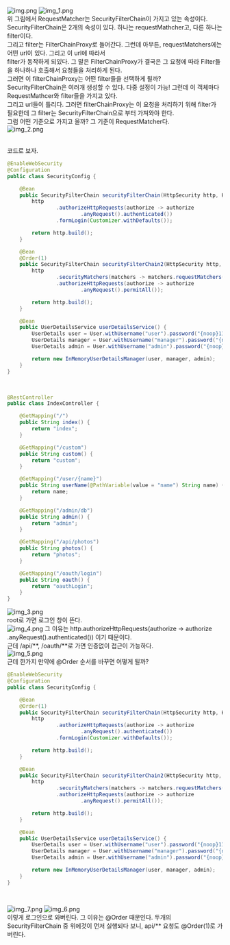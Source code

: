 ![img.png](img.png)
![img_1.png](img_1.png)
<br>
위 그림에서 RequestMatcher는 SecurityFilterChain이 가지고 있는 속성이다. <br>
SecurityFilterChain은 2개의 속성이 있다. 하나는 requestMathcher고, 다른 하나는 filter이다. <br>
그리고 filter는 FilterChainProxy로 들어간다. 그런데 아무튼, requestMatchers에는 어떤 url이 있다. 그리고 이 url에 따라서 <br>
filter가 동작하게 되있다. 그 말은 FilterChainProxy가 결국은 그 요청에 따라 Filter들을 하나하나 호출해서 요청들을 처리하게 된다. <br>
그러면 이 filterChainProxy는 어떤 filter들을 선택하게 될까? <br>
SecurityFilterChain은 여러개 생성할 수 있다. 다중 설정이 가능! 그런데 이 객체마다 RequestMathcer와 filter들을 가지고 있다. <br>
그리고 url들이 틀리다. 그러면 filterChainProxy는 이 요청을 처리하기 위해 filter가 필요한데 그 filter는 SecurityFilterChain으로 부터 가져와야 한다. <br>
그럼 어떤 기준으로 가지고 올까? 그 기준이 RequestMatcher다. <br>
![img_2.png](img_2.png)

<br>
코드로 보자. <br>

```java
@EnableWebSecurity
@Configuration
public class SecurityConfig {

    @Bean
    public SecurityFilterChain securityFilterChain(HttpSecurity http, HandlerMappingIntrospector introspector) throws Exception {
        http
                .authorizeHttpRequests(authorize -> authorize
                        .anyRequest().authenticated())
                .formLogin(Customizer.withDefaults());

        return http.build();
    }

    @Bean
    @Order(1)
    public SecurityFilterChain securityFilterChain2(HttpSecurity http, HandlerMappingIntrospector introspector) throws Exception {
        http
                .securityMatchers(matchers -> matchers.requestMatchers("/api/**", "/oauth/**"))
                .authorizeHttpRequests(authorize -> authorize
                        .anyRequest().permitAll());

        return http.build();
    }

    @Bean
    public UserDetailsService userDetailsService() {
        UserDetails user = User.withUsername("user").password("{noop}1111").roles("USER").build();
        UserDetails manager = User.withUsername("manager").password("{noop}1111").roles("MANAGER").build();
        UserDetails admin = User.withUsername("admin").password("{noop}1111").roles("ADMIN", "WRITE").build();

        return new InMemoryUserDetailsManager(user, manager, admin);
    }
}
```
<br>

```java
@RestController
public class IndexController {

    @GetMapping("/")
    public String index() {
        return "index";
    }

    @GetMapping("/custom")
    public String custom() {
        return "custom";
    }

    @GetMapping("/user/{name}")
    public String userName(@PathVariable(value = "name") String name) {
        return name;
    }

    @GetMapping("/admin/db")
    public String admin() {
        return "admin";
    }

    @GetMapping("/api/photos")
    public String photos() {
        return "photos";
    }

    @GetMapping("/oauth/login")
    public String oauth() {
        return "oauthLogin";
    }
}
```

![img_3.png](img_3.png)
<br>
root로 가면 로그인 창이 뜬다. <br>
![img_4.png](img_4.png)
그 이유는 http.authorizeHttpRequests(authorize -> authorize
                .anyRequest().authenticated()) 이기 때문이다. <br>
근데 /api/**, /oauth/**로 가면 인증없이 접근이 가능하다. <br>
![img_5.png](img_5.png)
<br> 
근데 한가지 만약에 @Order 순서를 바꾸면 어떻게 될까? 
```java
@EnableWebSecurity
@Configuration
public class SecurityConfig {

    @Bean
    @Order(1)
    public SecurityFilterChain securityFilterChain(HttpSecurity http, HandlerMappingIntrospector introspector) throws Exception {
        http
                .authorizeHttpRequests(authorize -> authorize
                        .anyRequest().authenticated())
                .formLogin(Customizer.withDefaults());

        return http.build();
    }

    @Bean
    public SecurityFilterChain securityFilterChain2(HttpSecurity http, HandlerMappingIntrospector introspector) throws Exception {
        http
                .securityMatchers(matchers -> matchers.requestMatchers("/api/**", "/oauth/**"))
                .authorizeHttpRequests(authorize -> authorize
                        .anyRequest().permitAll());

        return http.build();
    }

    @Bean
    public UserDetailsService userDetailsService() {
        UserDetails user = User.withUsername("user").password("{noop}1111").roles("USER").build();
        UserDetails manager = User.withUsername("manager").password("{noop}1111").roles("MANAGER").build();
        UserDetails admin = User.withUsername("admin").password("{noop}1111").roles("ADMIN", "WRITE").build();

        return new InMemoryUserDetailsManager(user, manager, admin);
    }
}
```
<br>

![img_7.png](img_7.png)
![img_6.png](img_6.png)
<br>
이렇게 로그인으로 와버린다. 그 이유는 @Order 때문인다. 두개의 SecurityFilterChain 중 위에것이 먼저 실행되다 보니, api/** 요청도 @Order(1)로 가버린다. <br>




